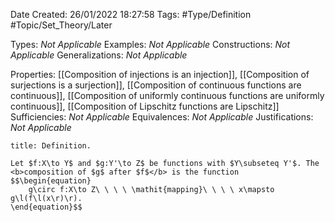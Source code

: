 <div class="topSpace"></div>

Date Created: 26/01/2022 18:27:58
Tags: #Type/Definition #Topic/Set_Theory/Later

Types: <i>Not Applicable</i>
Examples: <i>Not Applicable</i>
Constructions: <i>Not Applicable</i>
Generalizations: <i>Not Applicable</i>

Properties: [[Composition of injections is an injection]], [[Composition of surjections is a surjection]], [[Composition of continuous functions are continuous]], [[Composition of uniformly continuous functions are uniformly continuous]], [[Composition of Lipschitz functions are Lipschitz]]
Sufficiencies: <i>Not Applicable</i>
Equivalences: <i>Not Applicable</i>
Justifications: <i>Not Applicable</i>

``` ad-Definition
title: Definition.

Let $f:X\to Y$ and $g:Y'\to Z$ be functions with $Y\subseteq Y'$. The <b>composition of $g$ after $f$</b> is the function
$$\begin{equation}
    g\circ f:X\to Z\ \ \ \ \mathit{mapping}\ \ \ \ x\mapsto g\l(f\l(x\r)\r).
\end{equation}$$

```
